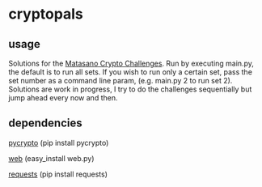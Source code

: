 # cryptopals
## usage
Solutions for the [Matasano Crypto Challenges](http://cryptopals.com). Run by executing main.py, the default is to run all sets. If you wish to run only a certain set, pass the set number as a command line param, (e.g. main.py 2 to run set 2). Solutions are work in progress, I try to do the challenges sequentially but jump ahead every now and then.

## dependencies
[pycrypto](https://www.dlitz.net/software/pycrypto/) (pip install pycrypto)

[web](http://webpy.org) (easy\_install web.py) 

[requests](http://docs.python-requests.org/en/latest/) (pip install requests)

